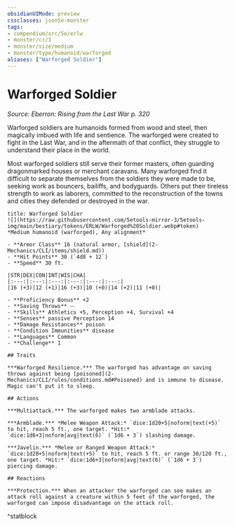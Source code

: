 ```yaml
---
obsidianUIMode: preview
cssclasses: json5e-monster
tags:
- compendium/src/5e/erlw
- monster/cr/1
- monster/size/medium
- monster/type/humanoid/warforged
aliases: ["Warforged Soldier"]
---
```

# Warforged Soldier
*Source: Eberron: Rising from the Last War p. 320*  

Warforged soldiers are humanoids formed from wood and steel, then magically imbued with life and sentience. The warforged were created to fight in the Last War, and in the aftermath of that conflict, they struggle to understand their place in the world.

Most warforged soldiers still serve their former masters, often guarding dragonmarked houses or merchant caravans. Many warforged find it difficult to separate themselves from the soldiers they were made to be, seeking work as bouncers, bailiffs, and bodyguards. Others put their tireless strength to work as laborers, committed to the reconstruction of the towns and cities they defended or destroyed in the war.

```ad-statblock
title: Warforged Soldier
![](https://raw.githubusercontent.com/5etools-mirror-3/5etools-img/main/bestiary/tokens/ERLW/Warforged%20Soldier.webp#token)
*Medium humanoid (warforged), Any alignment*

- **Armor Class** 16 (natural armor, [shield](2-Mechanics/CLI/items/shield.md))
- **Hit Points** 30 (`4d8 + 12`)
- **Speed** 30 ft.

|STR|DEX|CON|INT|WIS|CHA|
|:---:|:---:|:---:|:---:|:---:|:---:|
|16 (+3)|12 (+1)|16 (+3)|10 (+0)|14 (+2)|11 (+0)|

- **Proficiency Bonus** +2
- **Saving Throws** ⏤
- **Skills** Athletics +5, Perception +4, Survival +4
- **Senses** passive Perception 14
- **Damage Resistances** poison
- **Condition Immunities** disease
- **Languages** Common
- **Challenge** 1

## Traits

***Warforged Resilience.*** The warforged has advantage on saving throws against being [poisoned](2-Mechanics/CLI/rules/conditions.md#Poisoned) and is immune to disease. Magic can't put it to sleep.

## Actions

***Multiattack.*** The warforged makes two armblade attacks.

***Armblade.*** *Melee Weapon Attack:* `dice:1d20+5|noform|text(+5)` to hit, reach 5 ft., one target. *Hit:* `dice:1d6+3|noform|avg|text(6)` (`1d6 + 3`) slashing damage.

***Javelin.*** *Melee or Ranged Weapon Attack:* `dice:1d20+5|noform|text(+5)` to hit, reach 5 ft. or range 30/120 ft., one target. *Hit:* `dice:1d6+3|noform|avg|text(6)` (`1d6 + 3`) piercing damage.

## Reactions

***Protection.*** When an attacker the warforged can see makes an attack roll against a creature within 5 feet of the warforged, the warforged can impose disadvantage on the attack roll.
```
^statblock